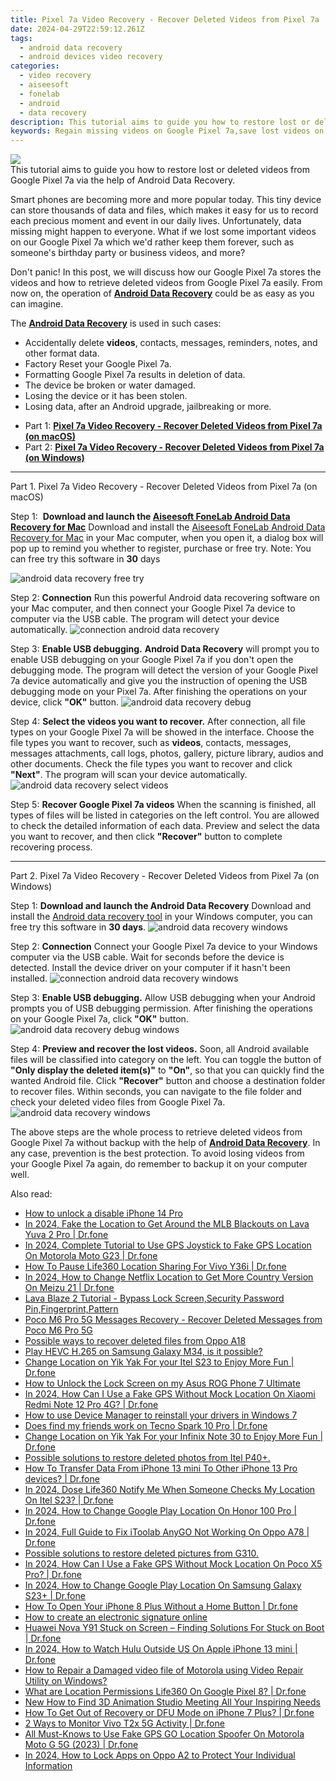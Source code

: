 ```yaml
---
title: Pixel 7a Video Recovery - Recover Deleted Videos from Pixel 7a
date: 2024-04-29T22:59:12.261Z
tags: 
  - android data recovery
  - android devices video recovery
categories: 
  - video recovery
  - aiseesoft
  - fonelab
  - android
  - data recovery
description: This tutorial aims to guide you how to restore lost or deleted videos from Google Pixel 7a via the help of Android Data Recovery.
keywords: Regain missing videos on Google Pixel 7a,save lost videos on Google Pixel 7a,retrieve wiped videos Google,Google videos retrieval,restore deleted videos on Google,Regain missing videos on Pixel 7a,how to recover video on Pixel 7a,Pixel 7a video recovery software,recover deleted video 2018 for Google,how to retrieve video from Pixel 7a,extract data from water damaged phone Google,Google reset but recover video
---
```


<img src="https://img0mobiles.techidaily.com/images/best-assets/devices/google/google-pixel-7a/1.jpg" class="atpl-imgstyle"  />

<div class="atpl-content atpl-for-fonelab-android recover-video">

<div class="atpl-post-description-part-1">
This tutorial aims to guide you how to restore lost or deleted videos from Google Pixel 7a via the help of Android Data Recovery.
</div>

<div class="atpl-post-description-part-2">
<div class="tpl-content-sub-paragraph-normal">
    <p>
        Smart phones are becoming more and more popular today. This tiny device can store thousands of data and files, which makes it easy for us to record each precious moment and event in our daily lives. Unfortunately, data missing might happen to everyone. What if we lost some important videos on our Google Pixel 7a which we'd rather keep them forever, such as someone's birthday party or business videos, and more?
    </p>
    <p>
        Don't panic! In this post, we will discuss how our Google Pixel 7a stores the videos and how to retrieve deleted videos from Google Pixel 7a easily. From now on, the operation of <a href="https://tools.techidaily.com/aiseesoft-android-data-recovery/" ><strong>Android Data Recovery</strong></a> could be as easy as you can imagine.
    </p>
</div>
</div>

<div class="atpl-post-description-part-3">
<div class="tpl-content-sub-paragraph-normal">
  <p>
      The <a href="https://tools.techidaily.com/aiseesoft-android-data-recovery/" ><strong>Android Data Recovery</strong></a> is used in such cases:
  </p>
  <ul class="tpl-content-sub-paragraph-ul-style">
    <li>Accidentally delete <strong>videos</strong>, contacts, messages, reminders, notes, and other format data.</li>
    <li>Factory Reset your Google Pixel 7a.</li>
    <li>Formatting Google Pixel 7a results in deletion of data.</li>
    <li>The device be broken or water damaged.</li>
    <li>Losing the device or it has been stolen.</li>
    <li>Losing data, after an Android upgrade, jailbreaking or more.</li>
  </ul>
</div>
</div>

<ul>
  <li>Part 1: <strong><a href="#p1"> Pixel 7a Video Recovery - Recover Deleted Videos from Pixel 7a  (on macOS)</a></strong></li>
  <li>Part 2: <strong><a href="#p2"> Pixel 7a Video Recovery - Recover Deleted Videos from Pixel 7a  (on Windows)</a></strong></li>
</ul>

<!-- Part 1 -->
<a id="p1" name="p1" ></a><hr>

<div>
  <span class="atpl-step-part-style">Part 1. Pixel 7a Video Recovery - Recover Deleted Videos from Pixel 7a (on macOS)</span>
</div>  

<span class="atpl-stepstyle-a"><span>Step 1: </span></span> <strong>Download and launch the <a href="https://tools.techidaily.com/aiseesoft-android-data-recovery-for-mac/" >Aiseesoft FoneLab Android Data Recovery for Mac</a></strong>
Download and install the <a href="https://tools.techidaily.com/aiseesoft-android-data-recovery-for-mac/" >Aiseesoft FoneLab Android Data Recovery for Mac</a> in your Mac computer, when you open it, a dialog box will pop up to remind you whether to register, purchase or free try.
Note: You can free try this software in <strong>30</strong> days

<img src="https://tools.techidaily.com/images/apps/aiseesoft/android-data-recovery/mac-free-try.png" class="atpl-imgstyle" alt="android data recovery free try" />

<span class="atpl-stepstyle-a"><span>Step 2: </span></span> <strong>Connection</strong>
Run this powerful Android data recovering software on your Mac computer, and then connect your Google Pixel 7a device to computer via the USB cable. The program will detect your device automatically.
<img src="https://tools.techidaily.com/images/apps/aiseesoft/android-data-recovery/mac-connection-interface.jpg" class="atpl-imgstyle" alt="connection android data recovery" />

<span class="atpl-stepstyle-a"><span>Step 3: </span></span> <strong>Enable USB debugging.</strong>
<strong>Android Data Recovery</strong> will prompt you to enable USB debugging on your Google Pixel 7a if you don't open the debugging mode. The program will detect the version of your Google Pixel 7a device automatically and give you the instruction of opening the USB debugging mode on your Pixel 7a. After finishing the operations on your device, click <strong>"OK"</strong> button.
<img src="https://tools.techidaily.com/images/apps/aiseesoft/android-data-recovery/mac-android-usb-debug.jpg"  class="atpl-imgstyle" alt="android data recovery debug" />

<span class="atpl-stepstyle-a"><span>Step 4: </span></span> <strong>Select the videos you want to recover.</strong>
After connection, all file types on your Google Pixel 7a will be showed in the interface. Choose the file types you want to recover, such as <strong>videos</strong>, contacts, messages, messages attachments, call logs, photos, gallery, picture library,  audios and other documents. Check the file types you want to recover and click <b>"Next"</b>. The program will scan your device automatically.
<img src="https://tools.techidaily.com/images/apps/aiseesoft/android-data-recovery/mac-choose-type-videos.jpg" class="atpl-imgstyle" alt="android data recovery select videos" />

<span class="atpl-stepstyle-a"><span>Step 5: </span></span> <strong>Recover Google Pixel 7a videos</strong>
When the scanning is finished, all types of files will be listed in categories on the left control. You are allowed to check the detailed information of each data. Preview and select the data you want to recover, and then click <b>"Recover"</b> button to complete recovering process.


<a id="p2" name="p2"></a><hr>

<!-- Part 2 -->
<div>
<span class="atpl-step-part-style">Part 2. Pixel 7a Video Recovery - Recover Deleted Videos from Pixel 7a (on Windows)</span>
</div>

<span class="atpl-stepstyle-a"><span>Step 1: </span></span> <strong>Download and launch the Android Data Recovery</strong>
Download and install the <a href="https://tools.techidaily.com/aiseesoft-android-data-recovery-for-win/" >Android data recovery tool</a> in your Windows computer, you can free try this software in <b>30 days</b>.
<img src="https://tools.techidaily.com/images/apps/aiseesoft/android-data-recovery/win-start-interface.png"  class="atpl-imgstyle" alt="android data recovery windows" />

<span class="atpl-stepstyle-a"><span>Step 2: </span></span> <strong>Connection</strong>
Connect your Google Pixel 7a device to your Windows computer via the USB cable. Wait for seconds before the device is detected. Install the device driver on your computer if it hasn't been installed.
<img src="https://tools.techidaily.com/images/apps/aiseesoft/android-data-recovery/win-connection-interface.png" class="atpl-imgstyle" alt="connection android data recovery windows" />

<span class="atpl-stepstyle-a"><span>Step 3: </span></span> <strong>Enable USB debugging.</strong>
Allow USB debugging when your Android prompts you of USB debugging permission. After finishing the operations on your Google Pixel 7a, click <b>"OK"</b> button.
<img src="https://tools.techidaily.com/images/apps/aiseesoft/android-data-recovery/win-android-usb-debug.png" class="atpl-imgstyle" alt="android data recovery debug windows" />

<span class="atpl-stepstyle-a"><span>Step 4: </span></span> <strong>Preview and recover the lost videos.</strong>
Soon, all Android available files will be classified into category on the left. You can toggle the button of <b>"Only display the deleted item(s)"</b> to <b>"On"</b>, so that you can quickly find the wanted Android file. Click <b>"Recover"</b> button and choose a destination folder to recover files. Within seconds, you can navigate to the file folder and check your deleted video files from Google Pixel 7a.
<img src="https://tools.techidaily.com/images/apps/aiseesoft/android-data-recovery/win-recover-videos.jpg" class="atpl-imgstyle" alt="android data recovery windows" />

<div class="atpl-post-description-part-4">
<div class="tpl-content-sub-paragraph-normal">
    <p>
        The above steps are the whole process to retrieve deleted videos from Google Pixel 7a without backup with the help of <a href="https://tools.techidaily.com/aiseesoft-android-data-recovery/" ><strong>Android Data Recovery</strong></a>. In any case, prevention is the best protection. To avoid losing videos from your Google Pixel 7a again, do remember to backup it on your computer well.
    </p>
</div>
</div>

<ins class="adsbygoogle"
     style="display:block"
     data-ad-client="ca-pub-7571918770474297"
     data-ad-slot="8358498916"
     data-ad-format="auto"
     data-full-width-responsive="true"></ins>



</div>
<ins class="adsbygoogle"
    style="display:block"
    data-ad-format="autorelaxed"
    data-ad-client="ca-pub-7571918770474297"
    data-ad-slot="1223367746"></ins>

<span class="atpl-alsoreadstyle">Also read:</span>
<div><ul>
<li><a href="https://review-topics.techidaily.com/how-to-unlock-a-disable-iphone-14-pro-by-drfone-ios-unlock-ios-unlock/"><u>How to unlock a disable iPhone 14 Pro</u></a></li>
<li><a href="https://review-topics.techidaily.com/in-2024-fake-the-location-to-get-around-the-mlb-blackouts-on-lava-yuva-2-pro-drfone-by-drfone-virtual-android/"><u>In 2024, Fake the Location to Get Around the MLB Blackouts on Lava Yuva 2 Pro | Dr.fone</u></a></li>
<li><a href="https://review-topics.techidaily.com/in-2024-complete-tutorial-to-use-gps-joystick-to-fake-gps-location-on-motorola-moto-g23-drfone-by-drfone-virtual-android/"><u>In 2024, Complete Tutorial to Use GPS Joystick to Fake GPS Location On Motorola Moto G23 | Dr.fone</u></a></li>
<li><a href="https://review-topics.techidaily.com/how-to-pause-life360-location-sharing-for-vivo-y36i-drfone-by-drfone-virtual-android/"><u>How To Pause Life360 Location Sharing For Vivo Y36i | Dr.fone</u></a></li>
<li><a href="https://review-topics.techidaily.com/in-2024-how-to-change-netflix-location-to-get-more-country-version-on-meizu-21-drfone-by-drfone-virtual-android/"><u>In 2024, How to Change Netflix Location to Get More Country Version On Meizu 21 | Dr.fone</u></a></li>
<li><a href="https://review-topics.techidaily.com/lava-blaze-2-tutorial-bypass-lock-screen-security-password-pin-fingerprint-pattern-by-drfone-android-unlock-android-unlock/"><u>Lava Blaze 2 Tutorial - Bypass Lock Screen,Security Password Pin,Fingerprint,Pattern</u></a></li>
<li><a href="https://review-topics.techidaily.com/poco-m6-pro-5g-messages-recovery-recover-deleted-messages-from-poco-m6-pro-5g-by-fonelab-android-recover-messages/"><u>Poco M6 Pro 5G Messages Recovery - Recover Deleted Messages from Poco M6 Pro 5G</u></a></li>
<li><a href="https://review-topics.techidaily.com/possible-ways-to-recover-deleted-files-from-oppo-a18-by-fonelab-android-recover-data/"><u>Possible ways to recover deleted files from Oppo A18</u></a></li>
<li><a href="https://review-topics.techidaily.com/play-hevc-h265-on-samsung-galaxy-m34-is-it-possible-by-aiseesoft-video-converter-play-hevc-video-on-android/"><u>Play HEVC H.265 on Samsung Galaxy M34, is it possible?</u></a></li>
<li><a href="https://review-topics.techidaily.com/change-location-on-yik-yak-for-your-itel-s23-to-enjoy-more-fun-drfone-by-drfone-virtual-android/"><u>Change Location on Yik Yak For your Itel S23 to Enjoy More Fun | Dr.fone</u></a></li>
<li><a href="https://review-topics.techidaily.com/how-to-unlock-the-lock-screen-on-my-asus-rog-phone-7-ultimate-by-drfone-android-unlock-android-unlock/"><u>How to Unlock the Lock Screen on my Asus ROG Phone 7 Ultimate</u></a></li>
<li><a href="https://review-topics.techidaily.com/in-2024-how-can-i-use-a-fake-gps-without-mock-location-on-xiaomi-redmi-note-12-pro-4g-drfone-by-drfone-virtual-android/"><u>In 2024, How Can I Use a Fake GPS Without Mock Location On Xiaomi Redmi Note 12 Pro 4G? | Dr.fone</u></a></li>
<li><a href="https://review-topics.techidaily.com/how-to-use-device-manager-to-reinstall-your-drivers-in-windows-7-by-drivereasy-guide/"><u>How to use Device Manager to reinstall your drivers in Windows 7</u></a></li>
<li><a href="https://review-topics.techidaily.com/does-find-my-friends-work-on-tecno-spark-10-pro-drfone-by-drfone-virtual-android/"><u>Does find my friends work on Tecno Spark 10 Pro | Dr.fone</u></a></li>
<li><a href="https://review-topics.techidaily.com/change-location-on-yik-yak-for-your-infinix-note-30-to-enjoy-more-fun-drfone-by-drfone-virtual-android/"><u>Change Location on Yik Yak For your Infinix Note 30 to Enjoy More Fun | Dr.fone</u></a></li>
<li><a href="https://review-topics.techidaily.com/possible-solutions-to-restore-deleted-photos-from-itel-p40plus-by-fonelab-android-recover-photos/"><u>Possible solutions to restore deleted photos from Itel P40+.</u></a></li>
<li><a href="https://review-topics.techidaily.com/how-to-transfer-data-from-iphone-13-mini-to-other-iphone-13-pro-devices-drfone-by-drfone-transfer-data-from-ios-transfer-data-from-ios/"><u>How To Transfer Data From iPhone 13 mini To Other iPhone 13 Pro devices? | Dr.fone</u></a></li>
<li><a href="https://review-topics.techidaily.com/in-2024-dose-life360-notify-me-when-someone-checks-my-location-on-itel-s23-drfone-by-drfone-virtual-android/"><u>In 2024, Dose Life360 Notify Me When Someone Checks My Location On Itel S23? | Dr.fone</u></a></li>
<li><a href="https://review-topics.techidaily.com/in-2024-how-to-change-google-play-location-on-honor-100-pro-drfone-by-drfone-virtual-android/"><u>In 2024, How to Change Google Play Location On Honor 100 Pro | Dr.fone</u></a></li>
<li><a href="https://review-topics.techidaily.com/in-2024-full-guide-to-fix-itoolab-anygo-not-working-on-oppo-a78-drfone-by-drfone-virtual-android/"><u>In 2024, Full Guide to Fix iToolab AnyGO Not Working On Oppo A78 | Dr.fone</u></a></li>
<li><a href="https://review-topics.techidaily.com/possible-solutions-to-restore-deleted-pictures-from-g310-by-fonelab-android-recover-pictures/"><u>Possible solutions to restore deleted pictures from G310.</u></a></li>
<li><a href="https://review-topics.techidaily.com/in-2024-how-can-i-use-a-fake-gps-without-mock-location-on-poco-x5-pro-drfone-by-drfone-virtual-android/"><u>In 2024, How Can I Use a Fake GPS Without Mock Location On Poco X5 Pro? | Dr.fone</u></a></li>
<li><a href="https://review-topics.techidaily.com/in-2024-how-to-change-google-play-location-on-samsung-galaxy-s23plus-drfone-by-drfone-virtual-android/"><u>In 2024, How to Change Google Play Location On Samsung Galaxy S23+ | Dr.fone</u></a></li>
<li><a href="https://iphone-unlock.techidaily.com/how-to-open-your-iphone-8-plus-without-a-home-button-drfone-by-drfone-ios/"><u>How To Open Your iPhone 8 Plus Without a Home Button | Dr.fone</u></a></li>
<li><a href="https://phone-solutions.techidaily.com/how-to-create-an-electronic-signature-online-by-ldigisigner-sign-a-word-sign-a-word/"><u>How to create an electronic signature online</u></a></li>
<li><a href="https://fix-guide.techidaily.com/huawei-nova-y91-stuck-on-screen-finding-solutions-for-stuck-on-boot-drfone-by-drfone-fix-android-problems-fix-android-problems/"><u>Huawei Nova Y91 Stuck on Screen – Finding Solutions For Stuck on Boot | Dr.fone</u></a></li>
<li><a href="https://phone-solutions.techidaily.com/in-2024-how-to-watch-hulu-outside-us-on-apple-iphone-13-mini-drfone-by-drfone-virtual-ios/"><u>In 2024, How to Watch Hulu Outside US On Apple iPhone 13 mini | Dr.fone</u></a></li>
<li><a href="https://blog-min.techidaily.com/how-to-repair-a-damaged-video-file-of-motorola-using-video-repair-utility-on-windows-by-stellar-video-repair-mobile-video-repair/"><u>How to Repair a Damaged video file of Motorola using Video Repair Utility on Windows?</u></a></li>
<li><a href="https://fake-location.techidaily.com/what-are-location-permissions-life360-on-google-pixel-8-drfone-by-drfone-virtual-android/"><u>What are Location Permissions Life360 On Google Pixel 8? | Dr.fone</u></a></li>
<li><a href="https://animation-videos.techidaily.com/new-how-to-find-3d-animation-studio-meeting-all-your-inspiring-needs/"><u>New How to Find 3D Animation Studio Meeting All Your Inspiring Needs</u></a></li>
<li><a href="https://blog-min.techidaily.com/how-to-get-out-of-recovery-or-dfu-mode-on-iphone-7-plus-drfone-by-drfone-ios-system-repair-ios-system-repair/"><u>How To Get Out of Recovery or DFU Mode on iPhone 7 Plus? | Dr.fone</u></a></li>
<li><a href="https://android-location-track.techidaily.com/2-ways-to-monitor-vivo-t2x-5g-activity-drfone-by-drfone-virtual-android/"><u>2 Ways to Monitor Vivo T2x 5G Activity | Dr.fone</u></a></li>
<li><a href="https://fake-location.techidaily.com/all-must-knows-to-use-fake-gps-go-location-spoofer-on-motorola-moto-g-5g-2023-drfone-by-drfone-virtual-android/"><u>All Must-Knows to Use Fake GPS GO Location Spoofer On Motorola Moto G 5G (2023) | Dr.fone</u></a></li>
<li><a href="https://android-unlock.techidaily.com/in-2024-how-to-lock-apps-on-oppo-a2-to-protect-your-individual-information-by-drfone-android/"><u>In 2024, How to Lock Apps on Oppo A2 to Protect Your Individual Information</u></a></li>
</ul></div>

